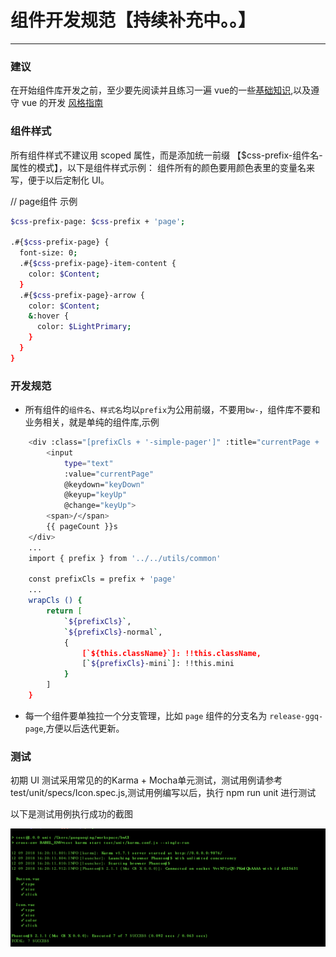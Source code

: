# 组件开发规范【持续补充中。。】

----

### 建议

在开始组件库开发之前，至少要先阅读并且练习一遍 vue的一些[基础知识](https://cn.vuejs.org/v2/guide/),以及遵守 vue 的开发
[风格指南](https://cn.vuejs.org/v2/style-guide/)

### 组件样式
所有组件样式不建议用 scoped 属性，而是添加统一前缀 【$css-prefix-组件名-属性的模式】，以下是组件样式示例：
组件所有的颜色要用颜色表里的变量名来写，便于以后定制化 UI。

// page组件  示例
```bash
$css-prefix-page: $css-prefix + 'page';

.#{$css-prefix-page} {
  font-size: 0;
  .#{$css-prefix-page}-item-content {
    color: $Content;
  }
  .#{$css-prefix-page}-arrow {
    color: $Content;
    &:hover {
      color: $LightPrimary;
    }
  }
}
```

### 开发规范
- 所有组件的`组件名`、`样式名`均以`prefix`为公用前缀，不要用`bw-`，组件库不要和业务相关，就是单纯的组件库,示例
```bash
    <div :class="[prefixCls + '-simple-pager']" :title="currentPage + '/' + pageCount">
        <input
            type="text"
            :value="currentPage"
            @keydown="keyDown"
            @keyup="keyUp"
            @change="keyUp">
        <span>/</span>
        {{ pageCount }}s
    </div>
    ...
    import { prefix } from '../../utils/common'

    const prefixCls = prefix + 'page'
    ...
    wrapCls () {
        return [
            `${prefixCls}`,
            `${prefixCls}-normal`,
            {
                [`${this.className}`]: !!this.className,
                [`${prefixCls}-mini`]: !!this.mini
            }
        ]
    }
```
- 每一个组件要单独拉一个分支管理，比如 `page` 组件的分支名为 `release-ggq-page`,方便以后迭代更新。
### 测试
初期 UI 测试采用常见的的Karma + Mocha单元测试，测试用例请参考test/unit/specs/Icon.spec.js,测试用例编写以后，执行 npm run unit 进行测试

以下是测试用例执行成功的截图

![avatar](../../assets/image/test.jpg)

